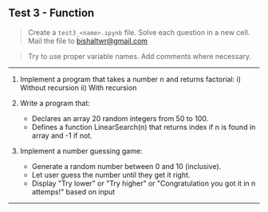 ## Test 3 - Function

> Create a `test3_<name>.ipynb` file. Solve each question in a new cell. 
> Mail the file to bishaltwr@gmail.com

> Try to use proper variable names. Add comments where necessary.

<hr>

1) Implement a program that takes a number n and returns factorial:
    i) Without recursion
    ii) With recursion

2) Write a program that:
    - Declares an array 20 random integers from 50 to 100.
    - Defines a function LinearSearch(n) that returns index if n is found in array and -1 if not.

3) Implement a number guessing game:
    - Generate a random number between 0 and 10 (inclusive).
    - Let user guess the number until they get it right.
    - Display "Try lower" or "Try higher" or "Congratulation you got it in n attemps!" based on input

<hr>